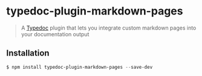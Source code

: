 # typedoc-plugin-markdown-pages

> A [Typedoc](https://github.com/TypeStrong/typedoc) plugin that lets you integrate custom markdown pages into your documentation output

## Installation

```powershell
$ npm install typedoc-plugin-markdown-pages --save-dev
```
